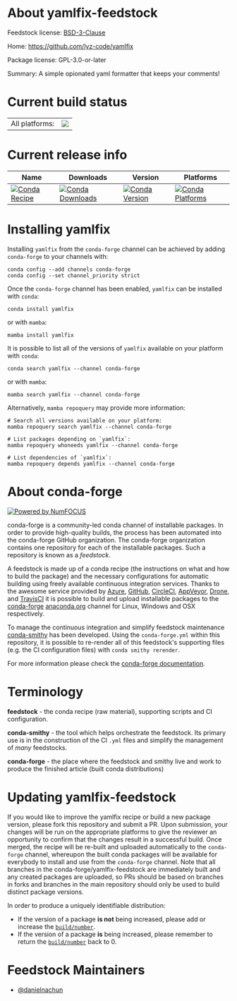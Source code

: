 About yamlfix-feedstock
=======================

Feedstock license: [BSD-3-Clause](https://github.com/conda-forge/yamlfix-feedstock/blob/main/LICENSE.txt)

Home: https://github.com/lyz-code/yamlfix

Package license: GPL-3.0-or-later

Summary: A simple opionated yaml formatter that keeps your comments!

Current build status
====================


<table><tr><td>All platforms:</td>
    <td>
      <a href="https://dev.azure.com/conda-forge/feedstock-builds/_build/latest?definitionId=25300&branchName=main">
        <img src="https://dev.azure.com/conda-forge/feedstock-builds/_apis/build/status/yamlfix-feedstock?branchName=main">
      </a>
    </td>
  </tr>
</table>

Current release info
====================

| Name | Downloads | Version | Platforms |
| --- | --- | --- | --- |
| [![Conda Recipe](https://img.shields.io/badge/recipe-yamlfix-green.svg)](https://anaconda.org/conda-forge/yamlfix) | [![Conda Downloads](https://img.shields.io/conda/dn/conda-forge/yamlfix.svg)](https://anaconda.org/conda-forge/yamlfix) | [![Conda Version](https://img.shields.io/conda/vn/conda-forge/yamlfix.svg)](https://anaconda.org/conda-forge/yamlfix) | [![Conda Platforms](https://img.shields.io/conda/pn/conda-forge/yamlfix.svg)](https://anaconda.org/conda-forge/yamlfix) |

Installing yamlfix
==================

Installing `yamlfix` from the `conda-forge` channel can be achieved by adding `conda-forge` to your channels with:

```
conda config --add channels conda-forge
conda config --set channel_priority strict
```

Once the `conda-forge` channel has been enabled, `yamlfix` can be installed with `conda`:

```
conda install yamlfix
```

or with `mamba`:

```
mamba install yamlfix
```

It is possible to list all of the versions of `yamlfix` available on your platform with `conda`:

```
conda search yamlfix --channel conda-forge
```

or with `mamba`:

```
mamba search yamlfix --channel conda-forge
```

Alternatively, `mamba repoquery` may provide more information:

```
# Search all versions available on your platform:
mamba repoquery search yamlfix --channel conda-forge

# List packages depending on `yamlfix`:
mamba repoquery whoneeds yamlfix --channel conda-forge

# List dependencies of `yamlfix`:
mamba repoquery depends yamlfix --channel conda-forge
```


About conda-forge
=================

[![Powered by
NumFOCUS](https://img.shields.io/badge/powered%20by-NumFOCUS-orange.svg?style=flat&colorA=E1523D&colorB=007D8A)](https://numfocus.org)

conda-forge is a community-led conda channel of installable packages.
In order to provide high-quality builds, the process has been automated into the
conda-forge GitHub organization. The conda-forge organization contains one repository
for each of the installable packages. Such a repository is known as a *feedstock*.

A feedstock is made up of a conda recipe (the instructions on what and how to build
the package) and the necessary configurations for automatic building using freely
available continuous integration services. Thanks to the awesome service provided by
[Azure](https://azure.microsoft.com/en-us/services/devops/), [GitHub](https://github.com/),
[CircleCI](https://circleci.com/), [AppVeyor](https://www.appveyor.com/),
[Drone](https://cloud.drone.io/welcome), and [TravisCI](https://travis-ci.com/)
it is possible to build and upload installable packages to the
[conda-forge](https://anaconda.org/conda-forge) [anaconda.org](https://anaconda.org/)
channel for Linux, Windows and OSX respectively.

To manage the continuous integration and simplify feedstock maintenance
[conda-smithy](https://github.com/conda-forge/conda-smithy) has been developed.
Using the ``conda-forge.yml`` within this repository, it is possible to re-render all of
this feedstock's supporting files (e.g. the CI configuration files) with ``conda smithy rerender``.

For more information please check the [conda-forge documentation](https://conda-forge.org/docs/).

Terminology
===========

**feedstock** - the conda recipe (raw material), supporting scripts and CI configuration.

**conda-smithy** - the tool which helps orchestrate the feedstock.
                   Its primary use is in the construction of the CI ``.yml`` files
                   and simplify the management of *many* feedstocks.

**conda-forge** - the place where the feedstock and smithy live and work to
                  produce the finished article (built conda distributions)


Updating yamlfix-feedstock
==========================

If you would like to improve the yamlfix recipe or build a new
package version, please fork this repository and submit a PR. Upon submission,
your changes will be run on the appropriate platforms to give the reviewer an
opportunity to confirm that the changes result in a successful build. Once
merged, the recipe will be re-built and uploaded automatically to the
`conda-forge` channel, whereupon the built conda packages will be available for
everybody to install and use from the `conda-forge` channel.
Note that all branches in the conda-forge/yamlfix-feedstock are
immediately built and any created packages are uploaded, so PRs should be based
on branches in forks and branches in the main repository should only be used to
build distinct package versions.

In order to produce a uniquely identifiable distribution:
 * If the version of a package **is not** being increased, please add or increase
   the [``build/number``](https://docs.conda.io/projects/conda-build/en/latest/resources/define-metadata.html#build-number-and-string).
 * If the version of a package **is** being increased, please remember to return
   the [``build/number``](https://docs.conda.io/projects/conda-build/en/latest/resources/define-metadata.html#build-number-and-string)
   back to 0.

Feedstock Maintainers
=====================

* [@danielnachun](https://github.com/danielnachun/)

